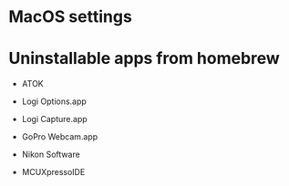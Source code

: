 # MacOS settings

# Uninstallable apps from homebrew
- ATOK
- Logi Options.app
- Logi Capture.app

- GoPro Webcam.app
- Nikon Software

- MCUXpressoIDE


